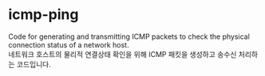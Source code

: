 # icmp-ping
Code for generating and transmitting ICMP packets to check the physical connection status of a network host.  
네트워크 호스트의 물리적 연결상태 확인을 위해 ICMP 패킷을 생성하고 송수신 처리하는 코드입니다.

